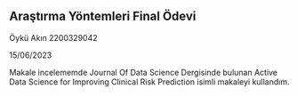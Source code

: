 ## Araştırma Yöntemleri Final Ödevi

Öykü Akın 2200329042   

15/06/2023  

Makale incelememde Journal Of Data Science Dergisinde bulunan Active Data Science for Improving Clinical Risk Prediction isimli makaleyi kullandım.

